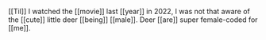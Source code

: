 [[Til]] I watched the [[movie]] last [[year]] in 2022, I was not that aware of the [[cute]] little deer [[being]] [[male]]. Deer [[are]] super female-coded for [[me]].